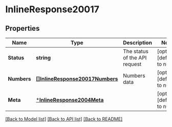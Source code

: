 # InlineResponse20017

## Properties
Name | Type | Description | Notes
------------ | ------------- | ------------- | -------------
**Status** | **string** | The status of the API request | [optional] [default to null]
**Numbers** | [**[]InlineResponse20017Numbers**](inline_response_200_17_numbers.md) | Numbers data | [optional] [default to null]
**Meta** | [***InlineResponse2004Meta**](inline_response_200_4_meta.md) |  | [optional] [default to null]

[[Back to Model list]](../README.md#documentation-for-models) [[Back to API list]](../README.md#documentation-for-api-endpoints) [[Back to README]](../README.md)


